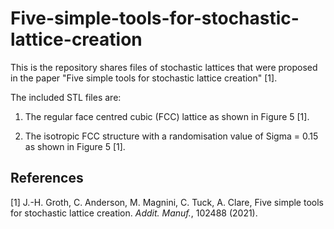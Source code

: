 # Five-simple-tools-for-stochastic-lattice-creation

This is the repository shares files of stochastic lattices that were proposed in the paper "Five simple tools for stochastic lattice creation" [1].

The included STL files are:

1. The regular face centred cubic (FCC) lattice as shown in Figure 5 [1].

2. The isotropic FCC structure with a randomisation value of Sigma = 0.15 as shown in Figure 5 [1].

## References

[1] J.-H. Groth, C. Anderson, M. Magnini, C. Tuck, A. Clare, Five simple tools for stochastic lattice creation. *Addit. Manuf.*, 102488 (2021).